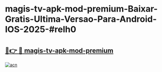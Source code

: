 # magis-tv-apk-mod-premium-Baixar-Gratis-Ultima-Versao-Para-Android-IOS-2025-#relh0

# <h2><a href="https://ainizakaria.my?title=magis-tv-apk-mod-premium&ref=22M">🔗👉 🔴 magis-tv-apk-mod-premium</a></h2>

[![acn](https://github.com/user-attachments/assets/0f9c940e-d8b0-45ae-aac7-cd30a18b3e1c)](https://ainizakaria.my?title=magis-tv-apk-mod-premium&ref=22M)

